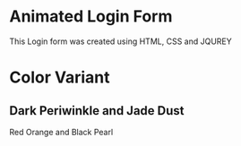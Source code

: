 # Animated Login Form
This Login form was created using HTML, CSS and JQUREY

# Color Variant

Dark Periwinkle and Jade Dust
-----------------------------
Red Orange and Black Pearl
